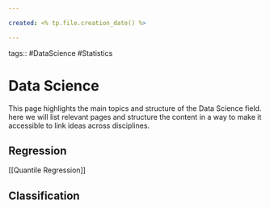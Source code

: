 ```yaml
---

created: <% tp.file.creation_date() %>

---
```

tags:: #DataScience #Statistics

# Data Science

This page highlights the main topics and structure of the Data Science field. here we will list relevant pages and structure the content in a way to make it accessible to link ideas across disciplines. 

## Regression
[[Quantile Regression]]

## Classification